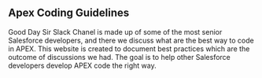 ## Apex Coding Guidelines

Good Day Sir Slack Chanel is made up of some of the most senior Salesforce developers, and there we discuss what are the best way to code in APEX. This website is created to document best practices which are the outcome of discussions we had.
The goal is to help other Salesforce developers develop APEX code the right way.
